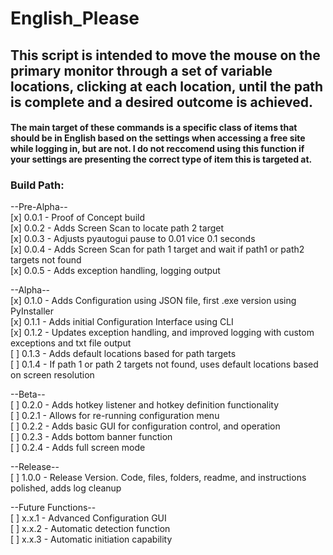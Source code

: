 # English_Please  

## This script is intended to move the mouse on the primary monitor through a set of variable locations, clicking at each location, until the path is complete and a desired outcome is achieved.  
#### The main target of these commands is a specific class of items that should be in English based on the settings when accessing a free site while logging in, but are not. I do not reccomend using this function if your settings are presenting the correct type of item this is targeted at.

### Build Path:  
  
--Pre-Alpha--  
[x] 0.0.1 - Proof of Concept build  
[x] 0.0.2 - Adds Screen Scan to locate path 2 target  
[x] 0.0.3 - Adjusts pyautogui pause to 0.01 vice 0.1 seconds  
[x] 0.0.4 - Adds Screen Scan for path 1 target and wait if path1 or path2 targets not found  
[x] 0.0.5 - Adds exception handling, logging output  
  
--Alpha--  
[x] 0.1.0 - Adds Configuration using JSON file, first .exe version using PyInstaller  
[x] 0.1.1 - Adds initial Configuration Interface using CLI  
[x] 0.1.2 - Updates exception handling, and improved logging with custom exceptions and txt file output  
[ ] 0.1.3 - Adds default locations based for path targets  
[ ] 0.1.4 - If path 1 or path 2 targets not found, uses default locations based on screen resolution  

--Beta--  
[ ] 0.2.0 - Adds hotkey listener and hotkey definition functionality  
[ ] 0.2.1 - Allows for re-running configuration menu  
[ ] 0.2.2 - Adds basic GUI for configuration control, and operation  
[ ] 0.2.3 - Adds bottom banner function  
[ ] 0.2.4 - Adds full screen mode  

--Release--  
[ ] 1.0.0 - Release Version. Code, files, folders, readme, and instructions polished, adds log cleanup    

--Future Functions--  
[ ] x.x.1 - Advanced Configuration GUI  
[ ] x.x.2 - Automatic detection function  
[ ] x.x.3 - Automatic initiation capability  
